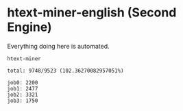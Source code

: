 # htext-miner-english (Second Engine)

Everything doing here is automated.

```
htext-miner

total: 9748/9523 (102.36270082957051%)

job0: 2200
job1: 2477
job2: 3321
job3: 1750
```